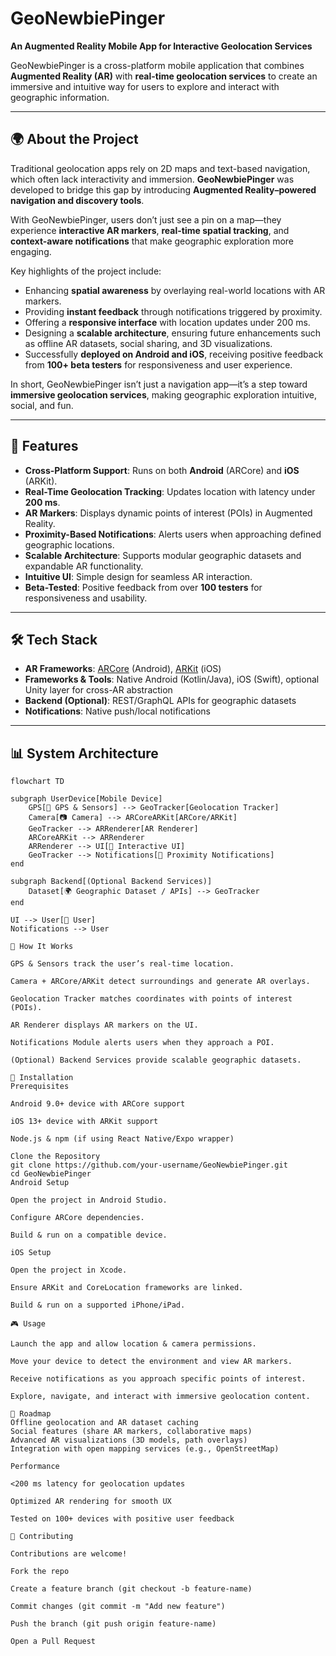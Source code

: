 # GeoNewbiePinger  
**An Augmented Reality Mobile App for Interactive Geolocation Services**  

GeoNewbiePinger is a cross-platform mobile application that combines **Augmented Reality (AR)** with **real-time geolocation services** to create an immersive and intuitive way for users to explore and interact with geographic information.  

---

## 🌍 About the Project  
Traditional geolocation apps rely on 2D maps and text-based navigation, which often lack interactivity and immersion. **GeoNewbiePinger** was developed to bridge this gap by introducing **Augmented Reality–powered navigation and discovery tools**.  

With GeoNewbiePinger, users don’t just see a pin on a map—they experience **interactive AR markers**, **real-time spatial tracking**, and **context-aware notifications** that make geographic exploration more engaging.  

Key highlights of the project include:  
- Enhancing **spatial awareness** by overlaying real-world locations with AR markers.  
- Providing **instant feedback** through notifications triggered by proximity.  
- Offering a **responsive interface** with location updates under 200 ms.  
- Designing a **scalable architecture**, ensuring future enhancements such as offline AR datasets, social sharing, and 3D visualizations.  
- Successfully **deployed on Android and iOS**, receiving positive feedback from **100+ beta testers** for responsiveness and user experience.  

In short, GeoNewbiePinger isn’t just a navigation app—it’s a step toward **immersive geolocation services**, making geographic exploration intuitive, social, and fun.  

---

## 🚀 Features  
- **Cross-Platform Support**: Runs on both **Android** (ARCore) and **iOS** (ARKit).  
- **Real-Time Geolocation Tracking**: Updates location with latency under **200 ms**.  
- **AR Markers**: Displays dynamic points of interest (POIs) in Augmented Reality.  
- **Proximity-Based Notifications**: Alerts users when approaching defined geographic locations.  
- **Scalable Architecture**: Supports modular geographic datasets and expandable AR functionality.  
- **Intuitive UI**: Simple design for seamless AR interaction.  
- **Beta-Tested**: Positive feedback from over **100 testers** for responsiveness and usability.  

---

## 🛠️ Tech Stack  
- **AR Frameworks**: [ARCore](https://developers.google.com/ar) (Android), [ARKit](https://developer.apple.com/augmented-reality/) (iOS)  
- **Frameworks & Tools**: Native Android (Kotlin/Java), iOS (Swift), optional Unity layer for cross-AR abstraction  
- **Backend (Optional)**: REST/GraphQL APIs for geographic datasets  
- **Notifications**: Native push/local notifications  

---

## 📊 System Architecture  

```mermaid
flowchart TD

subgraph UserDevice[Mobile Device]
    GPS[📡 GPS & Sensors] --> GeoTracker[Geolocation Tracker]
    Camera[📷 Camera] --> ARCoreARKit[ARCore/ARKit]
    GeoTracker --> ARRenderer[AR Renderer]
    ARCoreARKit --> ARRenderer
    ARRenderer --> UI[📱 Interactive UI]
    GeoTracker --> Notifications[🔔 Proximity Notifications]
end

subgraph Backend[(Optional Backend Services)]
    Dataset[🌍 Geographic Dataset / APIs] --> GeoTracker
end

UI --> User[👤 User]
Notifications --> User

🔎 How It Works

GPS & Sensors track the user’s real-time location.

Camera + ARCore/ARKit detect surroundings and generate AR overlays.

Geolocation Tracker matches coordinates with points of interest (POIs).

AR Renderer displays AR markers on the UI.

Notifications Module alerts users when they approach a POI.

(Optional) Backend Services provide scalable geographic datasets.

📱 Installation
Prerequisites

Android 9.0+ device with ARCore support

iOS 13+ device with ARKit support

Node.js & npm (if using React Native/Expo wrapper)

Clone the Repository
git clone https://github.com/your-username/GeoNewbiePinger.git
cd GeoNewbiePinger
Android Setup

Open the project in Android Studio.

Configure ARCore dependencies.

Build & run on a compatible device.

iOS Setup

Open the project in Xcode.

Ensure ARKit and CoreLocation frameworks are linked.

Build & run on a supported iPhone/iPad.

🎮 Usage

Launch the app and allow location & camera permissions.

Move your device to detect the environment and view AR markers.

Receive notifications as you approach specific points of interest.

Explore, navigate, and interact with immersive geolocation content.

🔮 Roadmap
Offline geolocation and AR dataset caching
Social features (share AR markers, collaborative maps)
Advanced AR visualizations (3D models, path overlays)
Integration with open mapping services (e.g., OpenStreetMap)

Performance

<200 ms latency for geolocation updates

Optimized AR rendering for smooth UX

Tested on 100+ devices with positive user feedback

🤝 Contributing

Contributions are welcome!

Fork the repo

Create a feature branch (git checkout -b feature-name)

Commit changes (git commit -m "Add new feature")

Push the branch (git push origin feature-name)

Open a Pull Request
